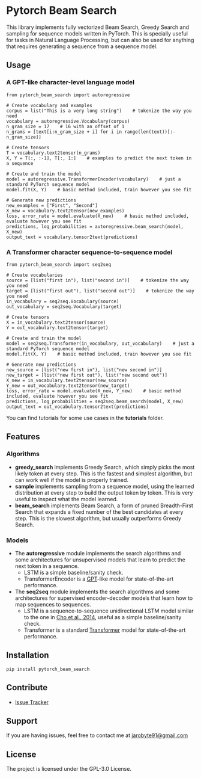 # Pytorch Beam Search

This library implements fully vectorized Beam Search, Greedy Search and sampling for sequence models written in PyTorch. This is specially useful for tasks in Natural Language Processing, but can also be used for anything that requires generating a sequence from a sequence model.

## Usage

### A GPT-like character-level language model
    
    from pytorch_beam_search import autoregressive
    
    # Create vocabulary and examples
    corpus = list("This is a very long string")    # tokenize the way you need
    vocabulary = autoregressive.Vocabulary(corpus)
    n_gram_size = 17    # 16 with an offset of 1 
    n_grams = [text[i:n_gram_size + i] for i in range(len(text))[:-n_gram_size]]
    
    # Create tensors
    T = vocabulary.text2tensor(n_grams)
    X, Y = T[:, :-1], T[:, 1:]    # examples to predict the next token in a sequence
    
    # Create and train the model
    model = autoregressive.TransformerEncoder(vocabulary)    # just a standard PyTorch sequence model
    model.fit(X, Y)    # basic method included, train however you see fit
    
    # Generate new predictions
    new_examples = ["First", "Second"]
    X_new = vocabulary.text2tensor(new_examples)
    loss, error_rate = model.evaluate(X_new)    # basic method included, evaluate however you see fit
    predictions, log_probabilities = autoregressive.beam_search(model, X_new) 
    output_text = vocabulary.tensor2text(predictions)

### A Transformer character sequence-to-sequence model

    from pytorch_beam_search import seq2seq
    
    # Create vocabularies
    source = [list("first in"), list("second in")]    # tokenize the way you need
    target = [list("first out"), list("second out")]    # tokenize the way you need
    in_vocabulary = seq2seq.Vocabulary(source)
    out_vocabulary = seq2seq.Vocabulary(target)
    
    # Create tensors
    X = in_vocabulary.text2tensor(source)
    Y = out_vocabulary.text2tensor(target)
    
    # Create and train the model
    model = seq2seq.Transformer(in_vocabulary, out_vocabulary)    # just a standard PyTorch sequence model
    model.fit(X, Y)    # basic method included, train however you see fit
    
    # Generate new predictions
    new_source = [list("new first in"), list("new second in")]
    new_target = [list("new first out"), list("new second out")]
    X_new = in_vocabulary.text2tensor(new_source)
    Y_new = out_vocabulary.text2tensor(new_target)
    loss, error_rate = model.evaluate(X_new, Y_new)    # basic method included, evaluate however you see fit
    predictions, log_probabilities = seq2seq.beam_search(model, X_new) 
    output_text = out_vocabulary.tensor2text(predictions)
    
You can find tutorials for some use cases in the **tutorials** folder.

## Features

### Algorithms

- **greedy_search** implements Greedy Search, which simply picks the most likely token at every step. This is the fastest and simplest algorithm, but can work well if the model is properly trained.
- **sample** implements sampling from a sequence model, using the learned distribution at every step to build the output token by token. This is very useful to inspect what the model learned.
- **beam_search** implements Beam Search, a form of pruned Breadth-First Search that expands a fixed number of the best candidates at every step. This is the slowest algorithm, but usually outperforms Greedy Search.

### Models

- The **autoregressive** module implements the search algorithms and some architectures for unsupervised models that learn to predict the next token in a sequence.
  - LSTM is a simple baseline/sanity check.
  - TransformerEncoder is a [GPT](https://s3-us-west-2.amazonaws.com/openai-assets/research-covers/language-unsupervised/language_understanding_paper.pdf)-like model for state-of-the-art performance.
- The **seq2seq** module implements the search algorithms and some architectures for supervised encoder-decoder models that learn how to map sequences to sequences.  
  - LSTM is a sequence-to-sequence unidirectional LSTM model similar to the one in [Cho et al., 2014](https://arxiv.org/abs/1406.1078), useful as a simple baseline/sanity check.
  - Transformer is a standard [Transformer](https://arxiv.org/pdf/1706.03762.pdf) model for state-of-the-art performance.


## Installation

    pip install pytorch_beam_search

## Contribute

- [Issue Tracker](https://github.com/jarobyte91/pytorch_beam_search/issues)

## Support

If you are having issues, feel free to contact me at jarobyte91@gmail.com

## License

The project is licensed under the GPL-3.0 License.

